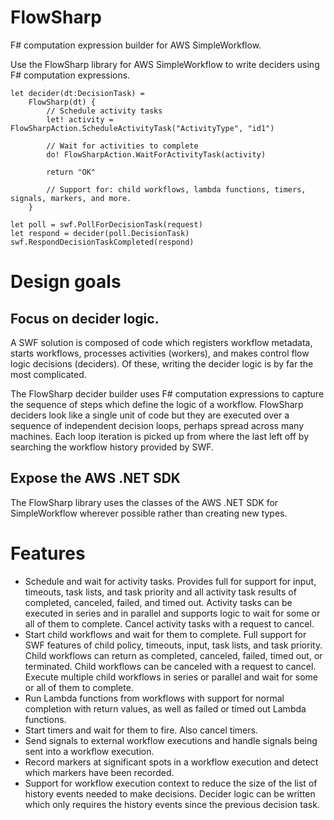 # FlowSharp
F# computation expression builder for AWS SimpleWorkflow.

Use the FlowSharp library for AWS SimpleWorkflow to write deciders using F# computation expressions.

    let decider(dt:DecisionTask) =
        FlowSharp(dt) {
            // Schedule activity tasks
            let! activity = FlowSharpAction.ScheduleActivityTask("ActivityType", "id1")

            // Wait for activities to complete
            do! FlowSharpAction.WaitForActivityTask(activity)

            return "OK"

            // Support for: child workflows, lambda functions, timers, signals, markers, and more.
        }

    let poll = swf.PollForDecisionTask(request)
    let respond = decider(poll.DecisionTask)
    swf.RespondDecisionTaskCompleted(respond)

# Design goals
## Focus on decider logic. 
A SWF solution is composed of code which registers workflow metadata, starts workflows, processes activities (workers), and makes control flow logic decisions (deciders). Of these, writing the decider logic is by far the most complicated.

The FlowSharp decider builder uses F# computation expressions to capture the sequence of steps which define the logic of a workflow. FlowSharp deciders look like a single unit of code but they are executed over a sequence of independent decision loops, perhaps spread across many machines. Each loop iteration is picked up from where the last left off by searching the workflow history provided by SWF.
		
## Expose the AWS .NET SDK
The FlowSharp library uses the classes of the AWS .NET SDK for SimpleWorkflow wherever possible rather than creating new types.

# Features
* Schedule and wait for activity tasks. Provides full for support for input, timeouts, task lists, and task priority and all activity task results of completed, canceled, failed, and timed out. Activity tasks can be executed in series and in parallel and supports logic to wait for some or all of them to complete. Cancel activity tasks with a request to cancel.
* Start child workflows and wait for them to complete. Full support for SWF features of child policy, timeouts, input, task lists, and task priority. Child workflows can return as completed, canceled, failed, timed out, or terminated. Child workflows can be canceled with a request to cancel. Execute multiple child workflows in series or parallel and wait for some or all of them to complete.
* Run Lambda functions from workflows with support for normal completion with return values, as well as failed or timed out Lambda functions.
* Start timers and wait for them to fire. Also cancel timers.
* Send signals to external workflow executions and handle signals being sent into a workflow execution.
* Record markers at significant spots in a workflow execution and detect which markers have been recorded.
* Support for workflow execution context to reduce the size of the list of history events needed to make decisions. Decider logic can be written which only requires the history events since the previous decision task.

